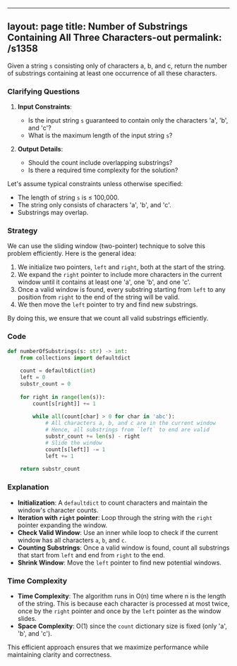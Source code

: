 
---
layout: page
title:  Number of Substrings Containing All Three Characters-out
permalink: /s1358
---
Given a string `s` consisting only of characters a, b, and c, return the number of substrings containing at least one occurrence of all these characters.

### Clarifying Questions
1. **Input Constraints**: 
   - Is the input string `s` guaranteed to contain only the characters 'a', 'b', and 'c'?
   - What is the maximum length of the input string `s`?

2. **Output Details**: 
   - Should the count include overlapping substrings?
   - Is there a required time complexity for the solution?

Let's assume typical constraints unless otherwise specified:
- The length of string `s` is ≤ 100,000.
- The string only consists of characters 'a', 'b', and 'c'.
- Substrings may overlap.

### Strategy
We can use the sliding window (two-pointer) technique to solve this problem efficiently. Here is the general idea:
1. We initialize two pointers, `left` and `right`, both at the start of the string.
2. We expand the `right` pointer to include more characters in the current window until it contains at least one 'a', one 'b', and one 'c'.
3. Once a valid window is found, every substring starting from `left` to any position from `right` to the end of the string will be valid.
4. We then move the `left` pointer to try and find new substrings.

By doing this, we ensure that we count all valid substrings efficiently.

### Code

```python
def numberOfSubstrings(s: str) -> int:
    from collections import defaultdict
    
    count = defaultdict(int)
    left = 0
    substr_count = 0
    
    for right in range(len(s)):
        count[s[right]] += 1
        
        while all(count[char] > 0 for char in 'abc'):
            # All characters a, b, and c are in the current window
            # Hence, all substrings from `left` to end are valid
            substr_count += len(s) - right
            # Slide the window
            count[s[left]] -= 1
            left += 1
    
    return substr_count
```

### Explanation
- **Initialization**: A `defaultdict` to count characters and maintain the window's character counts.
- **Iteration with `right` pointer**: Loop through the string with the `right` pointer expanding the window.
- **Check Valid Window**: Use an inner while loop to check if the current window has all characters `a`, `b`, and `c`.
- **Counting Substrings**: Once a valid window is found, count all substrings that start from `left` and end from `right` to the end.
- **Shrink Window**: Move the `left` pointer to find new potential windows.

### Time Complexity
- **Time Complexity**: The algorithm runs in O(n) time where n is the length of the string. This is because each character is processed at most twice, once by the `right` pointer and once by the `left` pointer as the window slides.
- **Space Complexity**: O(1) since the `count` dictionary size is fixed (only 'a', 'b', and 'c').

This efficient approach ensures that we maximize performance while maintaining clarity and correctness.